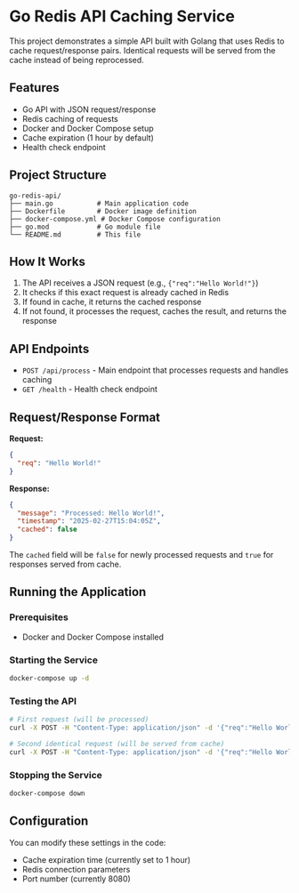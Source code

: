 # Go Redis API Caching Service

This project demonstrates a simple API built with Golang that uses Redis to cache request/response pairs. Identical requests will be served from the cache instead of being reprocessed.

## Features

- Go API with JSON request/response
- Redis caching of requests
- Docker and Docker Compose setup
- Cache expiration (1 hour by default)
- Health check endpoint

## Project Structure

```
go-redis-api/
├── main.go           # Main application code
├── Dockerfile        # Docker image definition
├── docker-compose.yml # Docker Compose configuration
├── go.mod            # Go module file
└── README.md         # This file
```

## How It Works

1. The API receives a JSON request (e.g., `{"req":"Hello World!"}`)
2. It checks if this exact request is already cached in Redis
3. If found in cache, it returns the cached response
4. If not found, it processes the request, caches the result, and returns the response

## API Endpoints

- `POST /api/process` - Main endpoint that processes requests and handles caching
- `GET /health` - Health check endpoint

## Request/Response Format

**Request:**
```json
{
  "req": "Hello World!"
}
```

**Response:**
```json
{
  "message": "Processed: Hello World!",
  "timestamp": "2025-02-27T15:04:05Z",
  "cached": false
}
```

The `cached` field will be `false` for newly processed requests and `true` for responses served from cache.

## Running the Application

### Prerequisites

- Docker and Docker Compose installed

### Starting the Service

```bash
docker-compose up -d
```

### Testing the API

```bash
# First request (will be processed)
curl -X POST -H "Content-Type: application/json" -d '{"req":"Hello World!"}' http://localhost:8080/api/process

# Second identical request (will be served from cache)
curl -X POST -H "Content-Type: application/json" -d '{"req":"Hello World!"}' http://localhost:8080/api/process
```

### Stopping the Service

```bash
docker-compose down
```

## Configuration

You can modify these settings in the code:

- Cache expiration time (currently set to 1 hour)
- Redis connection parameters
- Port number (currently 8080)